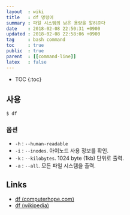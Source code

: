 ```yaml
---
layout  : wiki
title   : df 명령어
summary : 파일 시스템의 남은 용량을 알려준다
date    : 2018-02-08 22:50:31 +0900
updated : 2018-02-08 22:58:06 +0900
tag     : bash command
toc     : true
public  : true
parent  : [[command-line]]
latex   : false
---
```

* TOC
{:toc}

## 사용

```
$ df
```

### 옵션

* `-h` : `--human-readable`
* `-i` : `--inodes`. 아이노드 사용 정보를 확인.
* `-k` : `--kilobytes`. 1024 byte (1kb) 단위로 출력.
* `-a` : `--all`. 모든 파일 시스템을 출력.

## Links

* [df (computerhope.com)](https://www.computerhope.com/unix/udf.htm )
* [df (wikipedia)](https://en.wikipedia.org/wiki/Df_(Unix))

